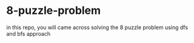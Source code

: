 # 8-puzzle-problem
in this repo, you will came across solving the 8 puzzle problem using dfs and bfs approach
